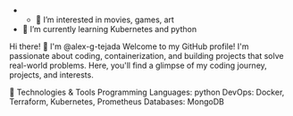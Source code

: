 - - 👀 I’m interested in movies, games, art
- 🌱 I’m currently learning Kubernetes and python

Hi there! 👋 I'm @alex-g-tejada
Welcome to my GitHub profile! I'm passionate about coding, containerization, and building projects that solve real-world problems. Here, you'll find a glimpse of my coding journey, projects, and interests.

🧰 Technologies & Tools
Programming Languages: python
DevOps: Docker, Terraform, Kubernetes, Prometheus
Databases: MongoDB

<!---
🌱 Current Focus
I'm currently focusing on:

Learning [Technology or skill you're currently exploring]
Contributing to open source projects
Building [Your own personal project]
🔭 Projects
Here are some of the projects I'm proud of:

[Project Name 1](Link to Project 1) - [Short description]
[Project Name 2](Link to Project 2) - [Short description]
[Project Name 3](Link to Project 3) - [Short description]
Feel free to explore my repositories for more exciting projects!

📝 Blog Posts
I occasionally write about my coding experiences and insights. Check out some of my latest blog posts:

[Blog Post 1](Link to Blog Post 1) - [Brief description]
[Blog Post 2](Link to Blog Post 2) - [Brief description]
[Blog Post 3](Link to Blog Post 3) - [Brief description]
📫 Let's Connect
I'm always eager to collaborate on interesting projects or simply have a coding chat. You can reach me through:

Email
LinkedIn
Twitter
Feel free to say hello! 😄

🤝 Contributing
If you find any of my projects interesting and want to contribute, I'm more than happy to welcome your pull requests. Let's learn and grow together!

⚡ Fun Fact
[Share an interesting coding or tech-related fun fact about yourself]

Thanks for stopping by! Enjoy exploring my projects and have a wonderful day! 👋

[Optional: Include any badges, statistics, or images that showcase your contributions or skills.]
--->
<!---
alex-g-tejada/alex-g-tejada is a ✨ special ✨ repository because its `README.md` (this file) appears on your GitHub profile.
You can click the Preview link to take a look at your changes.
--->
